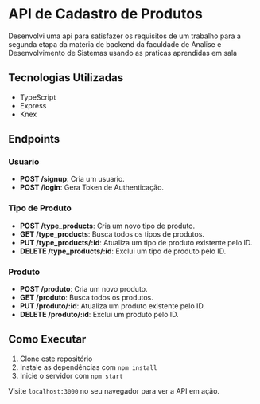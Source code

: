 # API de Cadastro de Produtos

Desenvolvi uma api para satisfazer os requisitos de um trabalho para a segunda etapa da materia de backend da faculdade de Analise e Desenvolvimento de Sistemas usando as praticas aprendidas em sala

## Tecnologias Utilizadas

- TypeScript
- Express
- Knex

## Endpoints

### Usuario

- **POST /signup**: Cria um usuario.
- **POST /login**: Gera Token de Authenticação.

### Tipo de Produto

- **POST /type_products**: Cria um novo tipo de produto.
- **GET /type_products**: Busca todos os tipos de produtos.
- **PUT /type_products/:id**: Atualiza um tipo de produto existente pelo ID.
- **DELETE /type_products/:id**: Exclui um tipo de produto pelo ID.

### Produto

- **POST /produto**: Cria um novo produto.
- **GET /produto**: Busca todos os produtos.
- **PUT /produto/:id**: Atualiza um produto existente pelo ID.
- **DELETE /produto/:id**: Exclui um produto pelo ID.

## Como Executar

1. Clone este repositório
2. Instale as dependências com `npm install`
3. Inicie o servidor com `npm start`

Visite `localhost:3000` no seu navegador para ver a API em ação.

